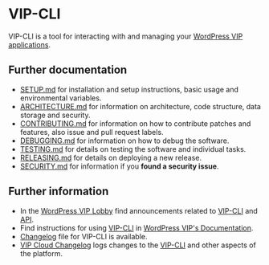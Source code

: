 # VIP-CLI

VIP-CLI is a tool for interacting with and managing your [WordPress VIP applications](https://wpvip.com/).

## Further documentation

- [SETUP.md](https://github.com/Automattic/vip-cli/blob/trunk/docs/SETUP.md) for installation and setup instructions, basic usage and environmental variables.
- [ARCHITECTURE.md](https://github.com/Automattic/vip-cli/blob/trunk/docs/ARCHITECTURE.md) for information on architecture, code structure, data storage and security.
- [CONTRIBUTING.md](https://github.com/Automattic/vip-cli/blob/trunk/docs/CONTRIBUTING.md) for information on how to contribute patches and features, also issue and pull request labels.
- [DEBUGGING.md](https://github.com/Automattic/vip-cli/blob/trunk/docs/DEBUGGING.md) for information on how to debug the software.
- [TESTING.md](https://github.com/Automattic/vip-cli/blob/trunk/docs/TESTING.md) for details on testing the software and individual tasks.
- [RELEASING.md](https://github.com/Automattic/vip-cli/blob/trunk/docs/RELEASING.md) for details on deploying a new release.
- [SECURITY.md](https://github.com/Automattic/vip-cli/blob/trunk/docs/SECURITY.md) for information if you **found a security issue**.

## Further information

- In the [WordPress VIP Lobby](https://lobby.vip.wordpress.com/) find announcements related to [VIP-CLI](https://lobby.vip.wordpress.com/?s=vip-cli) and [API](https://lobby.vip.wordpress.com/?s=vip%20go%20api).
- Find instructions for using [VIP-CLI](https://docs.wpvip.com/vip-cli/) in [WordPress VIP's Documentation](https://docs.wpvip.com/).
- [Changelog](https://github.com/Automattic/vip-cli/blob/trunk/docs/CHANGELOG.md) file for VIP-CLI is available.
- [VIP Cloud Changelog](https://wpvipchangelog.wordpress.com/) logs changes to the [VIP-CLI](https://wpvipchangelog.wordpress.com/?s=cli) and other aspects of the platform.
